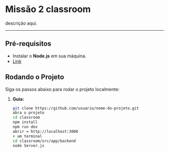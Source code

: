 # Missão 2 classroom

descrição aqui.

---

## Pré-requisitos

- Instalar o **Node.js** em sua máquina.
- [Link](https://nodejs.org/)

## Rodando o Projeto

Siga os passos abaixo para rodar o projeto localmente:

1. **Guia:**
   ```bash
   git clone https://github.com/usuario/nome-do-projeto.git
   abra o projeto
   cd classroom
   npm install
   npm run dev
   abrir = http://localhost:3000
   + um terminal
   cd classroom/src/app/backend
   node Server.js
   
